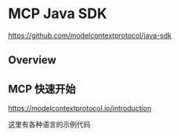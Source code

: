 # MCP Java SDK

https://github.com/modelcontextprotocol/java-sdk

## Overview


## MCP 快速开始
https://modelcontextprotocol.io/introduction

这里有各种语言的示例代码


